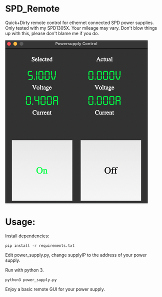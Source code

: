 # SPD_Remote
Quick+Dirty remote control for ethernet connected SPD power supplies.
Only tested with my SPD1305X. Your mileage may vary. Don't blow things up with this, please don't blame me if you do.

![Screenshot](screenshot.png)

# Usage:

Install dependencies:
```
pip install -r requirements.txt
```

Edit power_supply.py, change supplyIP to the address of your power supply.

Run with python 3.

```
python3 power_supply.py
```

Enjoy a basic remote GUI for your power supply.
